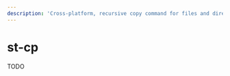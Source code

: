 ```yaml
---
description: 'Cross-platform, recursive copy command for files and directories'
---
```


# st-cp

TODO

